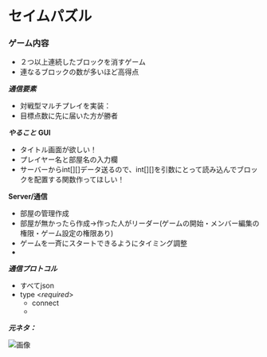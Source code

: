 
# セイムパズル
### ゲーム内容
- ２つ以上連続したブロックを消すゲーム
- 連なるブロックの数が多いほど高得点

***通信要素***
- 対戦型マルチプレイを実装：
- 目標点数に先に届いた方が勝者


***やること***
__GUI__
- タイトル画面が欲しい！
- プレイヤー名と部屋名の入力欄
- サーバーからint[][]データ送るので、int[][]を引数にとって読み込んでブロックを配置する関数作ってほしい！

__Server/通信__
- 部屋の管理作成
- 部屋が無かったら作成→作った人がリーダー(ゲームの開始・メンバー編集の権限・ゲーム設定の権限あり)
- ゲームを一斉にスタートできるようにタイミング調整
- 

***通信プロトコル***
- すべてjson
- type <*required*>
    - connect
    - 


***元ネタ：***

![画像](https://dixq.net/sm/img/d9/1.jpg)
 
